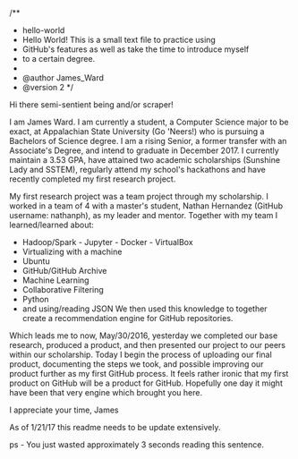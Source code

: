 /**
* hello-world
* Hello World! This is a small text file to practice using
* GitHub's features as well as take the time to introduce myself
* to a certain degree.
* 
* @author James_Ward
* @version 2
*/

Hi there semi-sentient being and/or scraper!

I am James Ward. 
I am currently a student, a Computer Science major to be exact, at Appalachian State University (Go 'Neers!) who is pursuing a Bachelors of Science degree. 
I am a rising Senior, a former transfer with an Associate's Degree, and intend to graduate in December 2017.
I currently maintain a 3.53 GPA, have attained two academic scholarships (Sunshine Lady and SSTEM), regularly attend my school's hackathons and have recently completed my first research project.

My first research project was a team project through my scholarship. I worked in a team of 4 with a master's student, Nathan Hernandez (GitHub username: nathanph), as my leader and mentor. Together with my team I learned/learned about:
  - Hadoop/Spark - Jupyter - Docker - VirtualBox
  - Virtualizing with a machine
  - Ubuntu
  - GitHub/GitHub Archive
  - Machine Learning
  - Collaborative Filtering
  - Python
  - and using/reading JSON
We then used this knowledge to together create a recommendation engine for GitHub repositories.

Which leads me to now, May/30/2016, yesterday we completed our base research, produced a product, and then presented our project to our peers within our scholarship. Today I begin the process of uploading our final product, documenting the steps we took, and possible improving our product further as my first GitHub process. It feels rather ironic that my first product on GitHub will be a product for GitHub. Hopefully one day it might have been that very engine which brought you here. 

I appreciate your time,
James

As of 1/21/17 this readme needs to be update extensively.

ps - You just wasted approximately 3 seconds reading this sentence.
